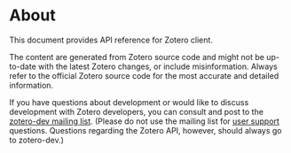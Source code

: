 # About

This document provides API reference for Zotero client.

The content are generated from Zotero source code and might not be up-to-date with the latest Zotero changes, or include misinformation. Always refer to the official Zotero source code for the most accurate and detailed information.

If you have questions about development or would like to discuss development with Zotero developers, you can consult and post to the [zotero-dev mailing list](https://groups.google.com/group/zotero-dev). (Please do not use the mailing list for [user support](https://www.zotero.org/support/getting_help) questions. Questions regarding the Zotero API, however, should always go to zotero-dev.)
